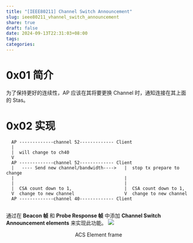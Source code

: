```yaml
---
title: "[IEEE80211] Channel Switch Announcement"
slug: ieee80211_vhannel_switch_announcement
share: true
draft: false
date: 2024-09-13T22:31:03+08:00
tags: 
categories:
---
```


# 0x01 简介
为了保持更好的连续性，AP 应该在其将要更换 Channel 时，通知连接在其上面的 Stas。


# 0x02 实现

```
  AP -------------channel 52------------- Client
  |
  |  will change to ch40
  V
  AP -------------channel 52------------- Client
  |   ---- Send new channel/bandwidth---->   |  stop tx prepare to change
  |                                          |
  |                                          |
  |  CSA count down to 1,                    |  CSA count down to 1,
  V  change to new channel                   V  change to new channel   
  AP -------------channel 40------------- Client


```

通过在 **Beacon 帧** 和 **Probe Response 帧** 中添加 **Channel Switch Announcement elements** 来实现此功能。
![](https://img.jaxwang.top/2024/09/9cfdc5379d31491d23d9c99252c49c59.png)
<center>ACS Element frame</center>






